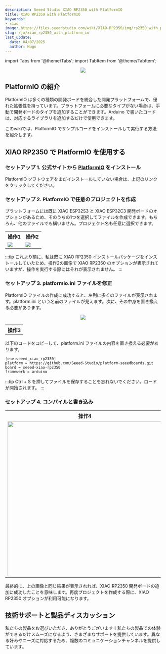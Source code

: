 ```yaml
---
description: Seeed Studio XIAO RP2350 with PlatformIO
title: XIAO RP2350 with PlatformIO
keywords:
- xiao
image: https://files.seeedstudio.com/wiki/XIAO-RP2350/img/rp2350_with_platformio.webp
slug: /ja/xiao_rp2350_with_platform_io
last_update:
  date: 04/07/2025
  author: Hugo
---
```


import Tabs from '@theme/Tabs';
import TabItem from '@theme/TabItem';

<div align="center"><img width={600} src="https://files.seeedstudio.com/wiki/XIAO-RP2350/img/rp2350_with_platformio.jpg" /></div>

## PlatformIO の紹介

PlatformIO は多くの種類の開発ボードを統合した開発プラットフォームで、優れた拡張性を持っています。プラットフォームに必要なタイプがない場合は、手動で開発ボードのタイプを追加することができます。Arduino で書いたコードは、対応するライブラリを追加するだけで使用できます。

このwikiでは、PlatformIO でサンプルコードをインストールして実行する方法を紹介します。

## XIAO RP2350 で PlatformIO を使用する

### セットアップ 1. 公式サイトから [PlatformIO](https://platformio.org/platformio-ide) をインストール

PlatformIO ソフトウェアをまだインストールしていない場合は、上記のリンクをクリックしてください。

### セットアップ 2. PlatformIO で任意のプロジェクトを作成

プラットフォームには既に XIAO ESP32S3 と XIAO ESP32C3 開発ボードのオプションがあるため、そのうちの1つを選択してファイルを作成できます。もちろん、他のファイルでも構いません。プロジェクト名も任意に選択できます。

<table align="center">
  <tr>
      <th>操作1</th>
        <th>操作2</th>
  </tr>
  <tr>
      <td><div style={{textAlign:'center'}}><img src="https://files.seeedstudio.com/wiki/esp32c6_platformio/4.png" style={{width:500, height:'auto'}}/></div></td>
        <td><div style={{textAlign:'center'}}><img src="https://files.seeedstudio.com/wiki/esp32c6_platformio/3.png" style={{width:700, height:'auto'}}/></div></td>
  </tr>
</table>

:::tip
これより前に、私は既に XIAO RP2350 インストールパッケージをインストールしていたため、操作2の画像で XIAO RP2350 のオプションが表示されていますが、操作を実行する際にはそれが表示されません。
:::

### セットアップ 3. platformio.ini ファイルを修正

PlatformIO ファイルの作成に成功すると、左列に多くのファイルが表示されます。platform.ini という名前のファイルが見えます。次に、その中身を置き換える必要があります。

<table align="center">
  <tr>
      <th>操作3</th>
  </tr>
  <tr>
<div align="center"><img width={500} src="https://files.seeedstudio.com/wiki/esp32c6_platformio/2.png" /></div>
  </tr>
</table>

以下のコードをコピーして、platform.ini ファイルの内容を置き換える必要があります。

```
[env:seeed_xiao_rp2350]
platform = https://github.com/Seeed-Studio/platform-seeedboards.git
board = seeed-xiao-rp2350
framework = arduino
```

:::tip
Ctrl + S を押してファイルを保存することを忘れないでください。ロードが開始されます。
:::

### セットアップ 4. コンパイルと書き込み

<table align="center">  
  <tr>  
      <th>操作4</th>  
  </tr>  
  <tr>  
      <td>  
          <div align="center">  
              <img width="500" src="https://files.seeedstudio.com/wiki/XIAO-RP2350/img/rp2350_platformio_complied.png" />  
          </div>  
      </td>  
  </tr>  
</table>  

最終的に、上の画像と同じ結果が表示されれば、XIAO RP2350 開発ボードの追加に成功したことを意味します。再度プロジェクトを作成する際に、XIAO RP2350 オプションが利用可能になります。

## 技術サポートと製品ディスカッション

私たちの製品をお選びいただき、ありがとうございます！私たちの製品での体験ができるだけスムーズになるよう、さまざまなサポートを提供しています。異なる好みやニーズに対応するため、複数のコミュニケーションチャンネルを提供しています。

<div class="button_tech_support_container">
<a href="https://forum.seeedstudio.com/" class="button_forum"></a> 
<a href="https://www.seeedstudio.com/contacts" class="button_email"></a>
</div>

<div class="button_tech_support_container">
<a href="https://discord.gg/eWkprNDMU7" class="button_discord"></a> 
<a href="https://github.com/Seeed-Studio/wiki-documents/discussions/69" class="button_discussion"></a>
</div>